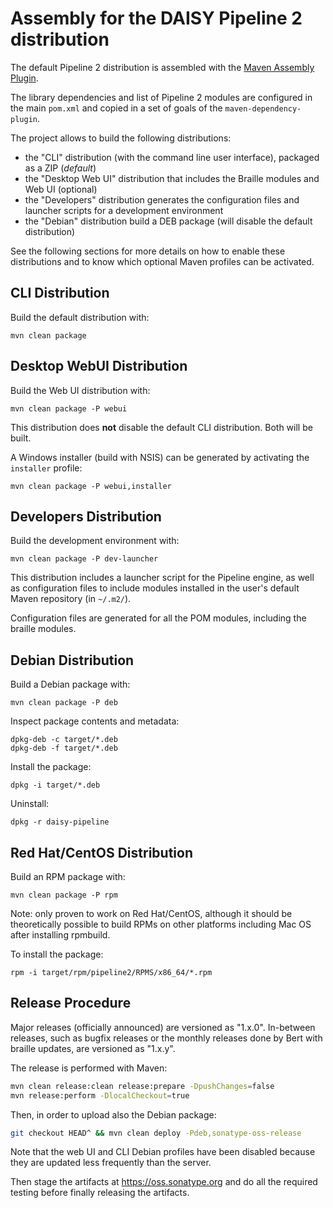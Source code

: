 Assembly for the DAISY Pipeline 2 distribution
==============================================

The default Pipeline 2 distribution is assembled with the [Maven Assembly Plugin](http://maven.apache.org/plugins/maven-assembly-plugin/). 

The library dependencies and list of Pipeline 2 modules are configured in the main `pom.xml` and copied in a set of goals of the `maven-dependency-plugin`.

The project allows to build the following distributions:

 - the "CLI" distribution (with the command line user interface), packaged as a ZIP (_default_)
 - the "Desktop Web UI" distribution that includes the Braille modules and Web UI (optional)
 - the "Developers" distribution generates the configuration files and launcher scripts for a development environment
 - the "Debian" distribution build a DEB package (will disable the default distribution)

See the following sections for more details on how to enable these distributions and to know which optional Maven profiles can be activated.


CLI Distribution
----------------

Build the default distribution with:

	mvn clean package

Desktop WebUI  Distribution
---------------------------

Build the Web UI distribution with:

    mvn clean package -P webui

This distribution does **not** disable the default CLI distribution. Both will be built.

A Windows installer (build with NSIS) can be generated by activating the `installer` profile:

    mvn clean package -P webui,installer


Developers Distribution
-----------------------

Build the development environment with:

    mvn clean package -P dev-launcher

This distribution includes a launcher script for the Pipeline engine, as well as configuration files to include
modules installed in the user's default Maven repository (in `~/.m2/`).

Configuration files are generated for all the POM modules, including the braille modules.
    
Debian Distribution
-------------------

Build a Debian package with:

    mvn clean package -P deb

Inspect package contents and metadata:

    dpkg-deb -c target/*.deb
    dpkg-deb -f target/*.deb

Install the package:

    dpkg -i target/*.deb

Uninstall:

    dpkg -r daisy-pipeline

Red Hat/CentOS Distribution
---------------------------

Build an RPM package with:

    mvn clean package -P rpm

Note: only proven to work on Red Hat/CentOS, although it should be
theoretically possible to build RPMs on other platforms including Mac
OS after installing rpmbuild.

To install the package:

    rpm -i target/rpm/pipeline2/RPMS/x86_64/*.rpm

Release Procedure
-----------------
Major releases (officially announced) are versioned as "1.x.0". In-between releases, such as
bugfix releases or the monthly releases done by Bert with braille updates, are versioned as "1.x.y".

The release is performed with Maven:

```sh
mvn clean release:clean release:prepare -DpushChanges=false
mvn release:perform -DlocalCheckout=true
```

Then, in order to upload also the Debian package:

```sh
git checkout HEAD^ && mvn clean deploy -Pdeb,sonatype-oss-release
```

Note that the web UI and CLI Debian profiles have been disabled because they are updated less
frequently than the server.

Then stage the artifacts at https://oss.sonatype.org and do all the required testing before finally
releasing the artifacts.
